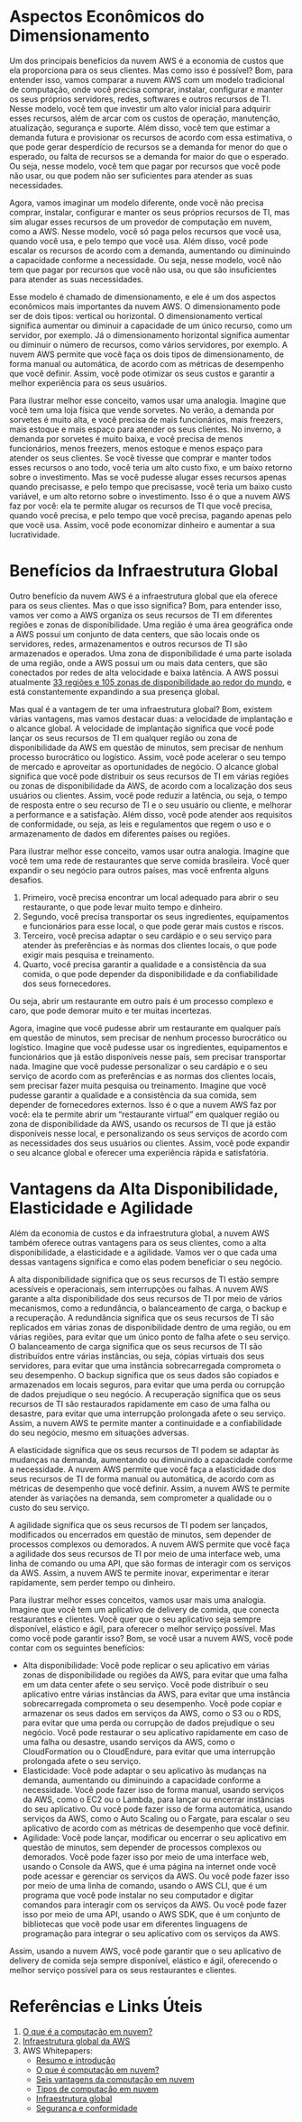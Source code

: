 # Aspectos Econômicos do Dimensionamento 

Um dos principais benefícios da nuvem AWS é a economia de custos que ela proporciona para os seus clientes. Mas como isso é possível? Bom, para entender isso, vamos comparar a nuvem AWS com um modelo tradicional de computação, onde você precisa comprar, instalar, configurar e manter os seus próprios servidores, redes, softwares e outros recursos de TI. Nesse modelo, você tem que investir um alto valor inicial para adquirir esses recursos, além de arcar com os custos de operação, manutenção, atualização, segurança e suporte. Além disso, você tem que estimar a demanda futura e provisionar os recursos de acordo com essa estimativa, o que pode gerar desperdício de recursos se a demanda for menor do que o esperado, ou falta de recursos se a demanda for maior do que o esperado. Ou seja, nesse modelo, você tem que pagar por recursos que você pode não usar, ou que podem não ser suficientes para atender as suas necessidades. 

Agora, vamos imaginar um modelo diferente, onde você não precisa comprar, instalar, configurar e manter os seus próprios recursos de TI, mas sim alugar esses recursos de um provedor de computação em nuvem, como a AWS. Nesse modelo, você só paga pelos recursos que você usa, quando você usa, e pelo tempo que você usa. Além disso, você pode escalar os recursos de acordo com a demanda, aumentando ou diminuindo a capacidade conforme a necessidade. Ou seja, nesse modelo, você não tem que pagar por recursos que você não usa, ou que são insuficientes para atender as suas necessidades. 

Esse modelo é chamado de dimensionamento, e ele é um dos aspectos econômicos mais importantes da nuvem AWS. O dimensionamento pode ser de dois tipos: vertical ou horizontal. O dimensionamento vertical significa aumentar ou diminuir a capacidade de um único recurso, como um servidor, por exemplo. Já o dimensionamento horizontal significa aumentar ou diminuir o número de recursos, como vários servidores, por exemplo. A nuvem AWS permite que você faça os dois tipos de dimensionamento, de forma manual ou automática, de acordo com as métricas de desempenho que você definir. Assim, você pode otimizar os seus custos e garantir a melhor experiência para os seus usuários. 

Para ilustrar melhor esse conceito, vamos usar uma analogia. Imagine que você tem uma loja física que vende sorvetes. No verão, a demanda por sorvetes é muito alta, e você precisa de mais funcionários, mais freezers, mais estoque e mais espaço para atender os seus clientes. No inverno, a demanda por sorvetes é muito baixa, e você precisa de menos funcionários, menos freezers, menos estoque e menos espaço para atender os seus clientes. Se você tivesse que comprar e manter todos esses recursos o ano todo, você teria um alto custo fixo, e um baixo retorno sobre o investimento. Mas se você pudesse alugar esses recursos apenas quando precisasse, e pelo tempo que precisasse, você teria um baixo custo variável, e um alto retorno sobre o investimento. Isso é o que a nuvem AWS faz por você: ela te permite alugar os recursos de TI que você precisa, quando você precisa, e pelo tempo que você precisa, pagando apenas pelo que você usa. Assim, você pode economizar dinheiro e aumentar a sua lucratividade. 

# Benefícios da Infraestrutura Global 

Outro benefício da nuvem AWS é a infraestrutura global que ela oferece para os seus clientes. Mas o que isso significa? Bom, para entender isso, vamos ver como a AWS organiza os seus recursos de TI em diferentes regiões e zonas de disponibilidade. Uma região é uma área geográfica onde a AWS possui um conjunto de data centers, que são locais onde os servidores, redes, armazenamentos e outros recursos de TI são armazenados e operados. Uma zona de disponibilidade é uma parte isolada de uma região, onde a AWS possui um ou mais data centers, que são conectados por redes de alta velocidade e baixa latência. A AWS possui atualmente [33 regiões e 105 zonas de disponibilidade ao redor do mundo](https://aws.amazon.com/pt/about-aws/global-infrastructure), e está constantemente expandindo a sua presença global. 

Mas qual é a vantagem de ter uma infraestrutura global? Bom, existem várias vantagens, mas vamos destacar duas: a velocidade de implantação e o alcance global. A velocidade de implantação significa que você pode lançar os seus recursos de TI em qualquer região ou zona de disponibilidade da AWS em questão de minutos, sem precisar de nenhum processo burocrático ou logístico. Assim, você pode acelerar o seu tempo de mercado e aproveitar as oportunidades de negócio. O alcance global significa que você pode distribuir os seus recursos de TI em várias regiões ou zonas de disponibilidade da AWS, de acordo com a localização dos seus usuários ou clientes. Assim, você pode reduzir a latência, ou seja, o tempo de resposta entre o seu recurso de TI e o seu usuário ou cliente, e melhorar a performance e a satisfação. Além disso, você pode atender aos requisitos de conformidade, ou seja, as leis e regulamentos que regem o uso e o armazenamento de dados em diferentes países ou regiões. 

Para ilustrar melhor esse conceito, vamos usar outra analogia. Imagine que você tem uma rede de restaurantes que serve comida brasileira. Você quer expandir o seu negócio para outros países, mas você enfrenta alguns desafios.

1. Primeiro, você precisa encontrar um local adequado para abrir o seu restaurante, o que pode levar muito tempo e dinheiro. 
1. Segundo, você precisa transportar os seus ingredientes, equipamentos e funcionários para esse local, o que pode gerar mais custos e riscos. 
1. Terceiro, você precisa adaptar o seu cardápio e o seu serviço para atender às preferências e às normas dos clientes locais, o que pode exigir mais pesquisa e treinamento. 
1. Quarto, você precisa garantir a qualidade e a consistência da sua comida, o que pode depender da disponibilidade e da confiabilidade dos seus fornecedores. 

Ou seja, abrir um restaurante em outro país é um processo complexo e caro, que pode demorar muito e ter muitas incertezas. 

Agora, imagine que você pudesse abrir um restaurante em qualquer país em questão de minutos, sem precisar de nenhum processo burocrático ou logístico. Imagine que você pudesse usar os ingredientes, equipamentos e funcionários que já estão disponíveis nesse país, sem precisar transportar nada. Imagine que você pudesse personalizar o seu cardápio e o seu serviço de acordo com as preferências e as normas dos clientes locais, sem precisar fazer muita pesquisa ou treinamento. Imagine que você pudesse garantir a qualidade e a consistência da sua comida, sem depender de fornecedores externos. Isso é o que a nuvem AWS faz por você: ela te permite abrir um “restaurante virtual” em qualquer região ou zona de disponibilidade da AWS, usando os recursos de TI que já estão disponíveis nesse local, e personalizando os seus serviços de acordo com as necessidades dos seus usuários ou clientes. Assim, você pode expandir o seu alcance global e oferecer uma experiência rápida e satisfatória. 

# Vantagens da Alta Disponibilidade, Elasticidade e Agilidade 

Além da economia de custos e da infraestrutura global, a nuvem AWS também oferece outras vantagens para os seus clientes, como a alta disponibilidade, a elasticidade e a agilidade. Vamos ver o que cada uma dessas vantagens significa e como elas podem beneficiar o seu negócio. 

A alta disponibilidade significa que os seus recursos de TI estão sempre acessíveis e operacionais, sem interrupções ou falhas. A nuvem AWS garante a alta disponibilidade dos seus recursos de TI por meio de vários mecanismos, como a redundância, o balanceamento de carga, o backup e a recuperação. A redundância significa que os seus recursos de TI são replicados em várias zonas de disponibilidade dentro de uma região, ou em várias regiões, para evitar que um único ponto de falha afete o seu serviço. O balanceamento de carga significa que os seus recursos de TI são distribuídos entre várias instâncias, ou seja, cópias virtuais dos seus servidores, para evitar que uma instância sobrecarregada comprometa o seu desempenho. O backup significa que os seus dados são copiados e armazenados em locais seguros, para evitar que uma perda ou corrupção de dados prejudique o seu negócio. A recuperação significa que os seus recursos de TI são restaurados rapidamente em caso de uma falha ou desastre, para evitar que uma interrupção prolongada afete o seu serviço. Assim, a nuvem AWS te permite manter a continuidade e a confiabilidade do seu negócio, mesmo em situações adversas. 

A elasticidade significa que os seus recursos de TI podem se adaptar às mudanças na demanda, aumentando ou diminuindo a capacidade conforme a necessidade. A nuvem AWS permite que você faça a elasticidade dos seus recursos de TI de forma manual ou automática, de acordo com as métricas de desempenho que você definir. Assim, a nuvem AWS te permite atender às variações na demanda, sem comprometer a qualidade ou o custo do seu serviço. 

A agilidade significa que os seus recursos de TI podem ser lançados, modificados ou encerrados em questão de minutos, sem depender de processos complexos ou demorados. A nuvem AWS permite que você faça a agilidade dos seus recursos de TI por meio de uma interface web, uma linha de comando ou uma API, que são formas de interagir com os serviços da AWS. Assim, a nuvem AWS te permite inovar, experimentar e iterar rapidamente, sem perder tempo ou dinheiro. 

Para ilustrar melhor esses conceitos, vamos usar mais uma analogia. Imagine que você tem um aplicativo de delivery de comida, que conecta restaurantes e clientes. Você quer que o seu aplicativo seja sempre disponível, elástico e ágil, para oferecer o melhor serviço possível. Mas como você pode garantir isso? Bom, se você usar a nuvem AWS, você pode contar com os seguintes benefícios: 

* Alta disponibilidade: Você pode replicar o seu aplicativo em várias zonas de disponibilidade ou regiões da AWS, para evitar que uma falha em um data center afete o seu serviço. Você pode distribuir o seu aplicativo entre várias instâncias da AWS, para evitar que uma instância sobrecarregada comprometa o seu desempenho. Você pode copiar e armazenar os seus dados em serviços da AWS, como o S3 ou o RDS, para evitar que uma perda ou corrupção de dados prejudique o seu negócio. Você pode restaurar o seu aplicativo rapidamente em caso de uma falha ou desastre, usando serviços da AWS, como o CloudFormation ou o CloudEndure, para evitar que uma interrupção prolongada afete o seu serviço. 
* Elasticidade: Você pode adaptar o seu aplicativo às mudanças na demanda, aumentando ou diminuindo a capacidade conforme a necessidade. Você pode fazer isso de forma manual, usando serviços da AWS, como o EC2 ou o Lambda, para lançar ou encerrar instâncias do seu aplicativo. Ou você pode fazer isso de forma automática, usando serviços da AWS, como o Auto Scaling ou o Fargate, para escalar o seu aplicativo de acordo com as métricas de desempenho que você definir. 
* Agilidade: Você pode lançar, modificar ou encerrar o seu aplicativo em questão de minutos, sem depender de processos complexos ou demorados. Você pode fazer isso por meio de uma interface web, usando o Console da AWS, que é uma página na internet onde você pode acessar e gerenciar os serviços da AWS. Ou você pode fazer isso por meio de uma linha de comando, usando o AWS CLI, que é um programa que você pode instalar no seu computador e digitar comandos para interagir com os serviços da AWS. Ou você pode fazer isso por meio de uma API, usando o AWS SDK, que é um conjunto de bibliotecas que você pode usar em diferentes linguagens de programação para integrar o seu aplicativo com os serviços da AWS. 

Assim, usando a nuvem AWS, você pode garantir que o seu aplicativo de delivery de comida seja sempre disponível, elástico e ágil, oferecendo o melhor serviço possível para os seus restaurantes e clientes.

# Referências e Links Úteis

1. [O que é a computação em nuvem?](https://aws.amazon.com/pt/what-is-cloud-computing)
1. [Infraestrutura global da AWS](https://aws.amazon.com/pt/about-aws/global-infrastructure)
1. AWS Whitepapers:
    - [Resumo e introdução](https://docs.aws.amazon.com/pt_br/whitepapers/latest/aws-overview/introduction.html)
    - [O que é computação em nuvem?](https://docs.aws.amazon.com/pt_br/whitepapers/latest/aws-overview/what-is-cloud-computing.html)
    - [Seis vantagens da computação em nuvem](https://docs.aws.amazon.com/pt_br/whitepapers/latest/aws-overview/six-advantages-of-cloud-computing.html)
    - [Tipos de computação em nuvem](https://docs.aws.amazon.com/pt_br/whitepapers/latest/aws-overview/types-of-cloud-computing.html)
    - [Infraestrutura global](https://docs.aws.amazon.com/pt_br/whitepapers/latest/aws-overview/global-infrastructure.html)
    - [Segurança e conformidade](https://docs.aws.amazon.com/pt_br/whitepapers/latest/aws-overview/security-and-compliance.html)